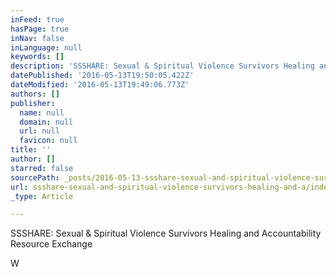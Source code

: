 ```yaml
---
inFeed: true
hasPage: true
inNav: false
inLanguage: null
keywords: []
description: 'SSSHARE: Sexual & Spiritual Violence Survivors Healing and Accountability Resource Exchange'
datePublished: '2016-05-13T19:50:05.422Z'
dateModified: '2016-05-13T19:49:06.773Z'
authors: []
publisher:
  name: null
  domain: null
  url: null
  favicon: null
title: ''
author: []
starred: false
sourcePath: _posts/2016-05-13-ssshare-sexual-and-spiritual-violence-survivors-healing-and-a.md
url: ssshare-sexual-and-spiritual-violence-survivors-healing-and-a/index.html
_type: Article

---
```

SSSHARE: Sexual & Spiritual Violence Survivors Healing and Accountability Resource Exchange

W
